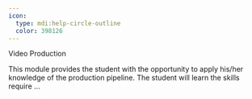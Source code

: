 ```yaml
---
icon:
  type: mdi:help-circle-outline
  color: 398126
---
```

Video Production

This module provides the student with the opportunity to apply his/her knowledge of the production pipeline. The student will learn the skills require ... 
